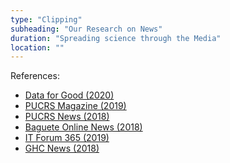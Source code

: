 ```yaml
---
type: "Clipping"
subheading: "Our Research on News"
duration: "Spreading science through the Media"
location: ""
---
```


References:

* <a href="http://socialgoodbrasil.org.br/2020/02/11/sistemas%e2%80%8c-%e2%80%8cinteligentes%e2%80%8c-para%e2%80%8c-%e2%80%8co%e2%80%8c-%e2%80%8csistema%e2%80%8c-%e2%80%8cde%e2%80%8c-%e2%80%8csaude%e2%80%8c-%e2%80%8cdo%e2%80%8c-%e2%80%8cbrasil%e2%80%8c/">Data for Good (2020)</a>
* <a href="http://www.pucrs.br/revista/solucoes-beneficiam-pacientes/">PUCRS Magazine (2019)</a>
* <a href="http://www.pucrs.br/politecnica/2018/11/14/grupo-de-inteligencia-artificial-e-reconhecido-no-premio-empreenda-saude/">PUCRS News (2018)</a>
* <a href="https://www.baguete.com.br/noticias/13/12/2018/puc-rs-tem-grupo-de-ia-em-saude">Baguete Online News (2018)</a>
* <a href="https://itforum365.com.br/ai-e-protagonista-na-avaliacao-farmaceutica-no-hospital-mae-de-deus/">IT Forum 365 (2019)</a>
* <a href="https://www.ghc.com.br/noticia.aberta.asp?idRegistro=15072">GHC News (2018)</a>
